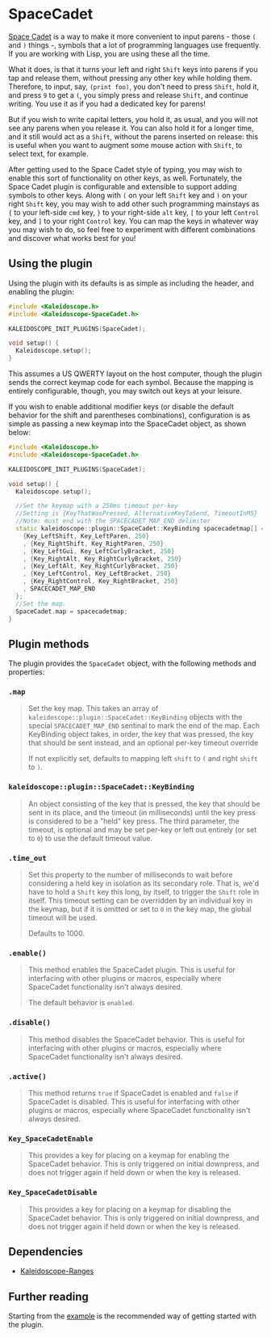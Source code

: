 # SpaceCadet

[Space Cadet][space-cadet] is a way to make it more convenient to input
parens - those `(` and `)` things -, symbols that a lot of programming languages
use frequently. If you are working with Lisp, you are using these all the time.

What it does, is that it turns your left and right `Shift` keys into parens if
you tap and release them, without pressing any other key while holding them.
Therefore, to input, say, `(print foo)`, you don't need to press `Shift`, hold
it, and press `9` to get a `(`, you simply press and release `Shift`, and
continue writing. You use it as if you had a dedicated key for parens!

But if you wish to write capital letters, you hold it, as usual, and you will
not see any parens when you release it. You can also hold it for a longer time,
and it still would act as a `Shift`, without the parens inserted on release:
this is useful when you want to augment some mouse action with `Shift`, to
select text, for example.

After getting used to the Space Cadet style of typing, you may wish to enable
this sort of functionality on other keys, as well.  Fortunately, the Space Cadet
plugin is configurable and extensible to support adding symbols to other keys.
Along with `(` on your left `Shift` key and `)` on your right `Shift` key,
you may wish to add other such programming mainstays as `{` to your left-side `cmd` key,
`}` to your right-side `alt` key,  `[` to your left `Control` key, and `]` to your right
`Control` key.  You can map the keys in whatever way you may wish to do, so feel free to
experiment with different combinations and discover what works best for you!

 [space-cadet]: https://en.wikipedia.org/wiki/Space-cadet_keyboard

## Using the plugin

Using the plugin with its defaults is as simple as including the header, and
enabling the plugin:

```c++
#include <Kaleidoscope.h>
#include <Kaleidoscope-SpaceCadet.h>

KALEIDOSCOPE_INIT_PLUGINS(SpaceCadet);

void setup() {
  Kaleidoscope.setup();
}
```

This assumes a US QWERTY layout on the host computer, though the plugin sends
the correct keymap code for each symbol.  Because the mapping is entirely
configurable, though, you may switch out keys at your leisure.

If you wish to enable additional modifier keys (or disable the default behavior
for the shift and parentheses combinations), configuration is as simple as
passing a new keymap into the SpaceCadet object, as shown below:


```c++
#include <Kaleidoscope.h>
#include <Kaleidoscope-SpaceCadet.h>

KALEIDOSCOPE_INIT_PLUGINS(SpaceCadet);

void setup() {
  Kaleidoscope.setup();

  //Set the keymap with a 250ms timeout per-key
  //Setting is {KeyThatWasPressed, AlternativeKeyToSend, TimeoutInMS}
  //Note: must end with the SPACECADET_MAP_END delimiter
  static kaleidoscope::plugin::SpaceCadet::KeyBinding spacecadetmap[] = {
    {Key_LeftShift, Key_LeftParen, 250}
    , {Key_RightShift, Key_RightParen, 250}
    , {Key_LeftGui, Key_LeftCurlyBracket, 250}
    , {Key_RightAlt, Key_RightCurlyBracket, 250}
    , {Key_LeftAlt, Key_RightCurlyBracket, 250}
    , {Key_LeftControl, Key_LeftBracket, 250}
    , {Key_RightControl, Key_RightBracket, 250}
    , SPACECADET_MAP_END
  };
  //Set the map.
  SpaceCadet.map = spacecadetmap;
}
```

##   Plugin methods

The plugin provides the `SpaceCadet` object, with the following methods and
properties:

### `.map`

> Set the key map. This takes an array of
> `kaleidoscope::plugin::SpaceCadet::KeyBinding` objects with the special
> `SPACECADET_MAP_END` sentinal to mark the end of the map. Each KeyBinding
> object takes, in order, the key that was pressed, the key that should be sent
> instead, and an optional per-key timeout override
>
> If not explicitly set, defaults to mapping left `shift` to `(` and right `shift`
> to `)`.

### `kaleidoscope::plugin::SpaceCadet::KeyBinding`

> An object consisting of the key that is pressed, the key that should be sent
> in its place, and the timeout (in milliseconds) until the key press is
> considered to be a "held" key press.  The third parameter, the timeout, is
> optional and may be set per-key or left out entirely (or set to `0`) to use
> the default timeout value.

### `.time_out`

> Set this property to the number of milliseconds to wait before considering a
> held key in isolation as its secondary role. That is, we'd have to hold a
> `Shift` key this long, by itself, to trigger the `Shift` role in itself. This
> timeout setting can be overridden by an individual key in the keymap, but if
> it is omitted or set to `0` in the key map, the global timeout will be used.
>
> Defaults to 1000.

### `.enable()`

> This method enables the SpaceCadet plugin.  This is useful for interfacing
> with other plugins or macros, especially where SpaceCadet functionality isn't
> always desired.
>
> The default behavior is `enabled`.

### `.disable()`

> This method disables the SpaceCadet behavior. This is useful for interfacing
> with other plugins or macros, especially where SpaceCadet functionality isn't
> always desired.

### `.active()`

> This method returns `true` if SpaceCadet is enabled and `false` if SpaceCadet
> is disabled. This is useful for interfacing with other plugins or macros,
> especially where SpaceCadet functionality isn't always desired.

### `Key_SpaceCadetEnable`

> This provides a key for placing on a keymap for enabling the SpaceCadet
> behavior.  This is only triggered on initial downpress, and does not
> trigger again if held down or when the key is released.

### `Key_SpaceCadetDisable`

> This provides a key for placing on a keymap for disabling the SpaceCadet
> behavior. This is only triggered on initial downpress, and does not
> trigger again if held down or when the key is released.

## Dependencies

* [Kaleidoscope-Ranges](Ranges.md)

## Further reading

Starting from the [example][plugin:example] is the recommended way of getting
started with the plugin.

 [plugin:example]: ../../examples/Keystrokes/SpaceCadet/SpaceCadet.ino
